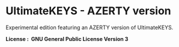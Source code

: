 # UltimateKEYS - AZERTY version

Experimental edition featuring an AZERTY version of UltimateKEYS.

**License&nbsp;: &nbsp;GNU General Public License Version 3**
